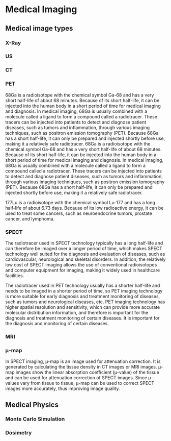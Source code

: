# Medical Imaging

## Medical image types
### X-Ray
### US
### CT
### PET

68Ga is a radioisotope with the chemical symbol Ga-68 and has a very short half-life of about 68 minutes. Because of its short half-life, it can be injected into the human body in a short period of time for medical imaging and diagnosis. In medical imaging, 68Ga is usually combined with a molecule called a ligand to form a compound called a radiotracer. These tracers can be injected into patients to detect and diagnose patient diseases, such as tumors and inflammation, through various imaging techniques, such as positron emission tomography (PET). Because 68Ga has a short half-life, it can only be prepared and injected shortly before use, making it a relatively safe radiotracer. 68Ga is a radioisotope with the chemical symbol Ga-68 and has a very short half-life of about 68 minutes. Because of its short half-life, it can be injected into the human body in a short period of time for medical imaging and diagnosis. In medical imaging, 68Ga is usually combined with a molecule called a ligand to form a compound called a radiotracer. These tracers can be injected into patients to detect and diagnose patient diseases, such as tumors and inflammation, through various imaging techniques, such as positron emission tomography (PET). Because 68Ga has a short half-life, it can only be prepared and injected shortly before use, making it a relatively safe radiotracer.

177Lu is a radioisotope with the chemical symbol Lu-177 and has a long half-life of about 6.73 days. Because of its low radioactive energy, it can be used to treat some cancers, such as neuroendocrine tumors, prostate cancer, and lymphoma.

### SPECT

The radiotracer used in SPECT technology typically has a long half-life and can therefore be imaged over a longer period of time, which makes SPECT technology well suited for the diagnosis and evaluation of diseases, such as cardiovascular, neurological and skeletal disorders. In addition, the relatively low cost of SPECT imaging allows the use of conventional radioisotopes and computer equipment for imaging, making it widely used in healthcare facilities.

The radiotracer used in PET technology usually has a shorter half-life and needs to be imaged in a shorter period of time, so PET imaging technology is more suitable for early diagnosis and treatment monitoring of diseases, such as tumors and neurological diseases, etc. PET imaging technology has higher spatial resolution and sensitivity, which can provide more accurate molecular distribution information, and therefore is important for the diagnosis and treatment monitoring of certain diseases. It is important for the diagnosis and monitoring of certain diseases.

### MRI

### μ-map
In SPECT imaging, μ-map is an image used for attenuation correction. It is generated by calculating the tissue density in CT images or MRI images. μ-map images show the linear absorption coefficient (μ-value) of the tissue and can be used for attenuation correction of SPECT images. Since μ-values vary from tissue to tissue, μ-map can be used to correct SPECT images more accurately, thus improving image quality.


## Medical Physics 
### Monte Carlo Simulation
### Dosimetry
